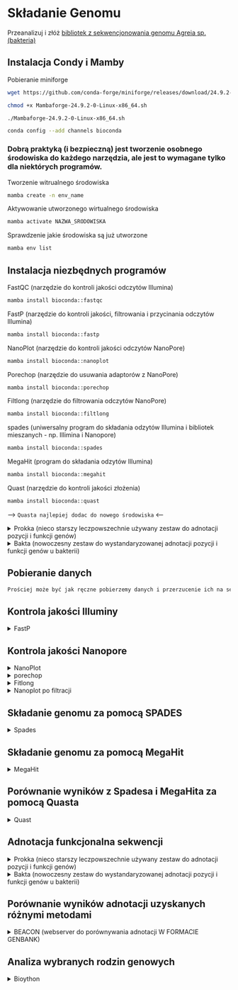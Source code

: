 # Składanie Genomu

Przeanalizuj i złóż [bibliotek z sekwencjonowania genomu Agreia sp. (bakteria)](https://www.ebi.ac.uk/ena/browser/view/PRJEB40363)

##  Instalacja Condy i Mamby

Pobieranie miniforge

```bash
wget https://github.com/conda-forge/miniforge/releases/download/24.9.2-0/Mambaforge-24.9.2-0-Linux-x86_64.sh
```

```bash
chmod +x Mambaforge-24.9.2-0-Linux-x86_64.sh
```

```bash
./Mambaforge-24.9.2-0-Linux-x86_64.sh
```

```bash
conda config --add channels bioconda
```

### Dobrą praktyką (i bezpieczną) jest tworzenie osobnego środowiska do każdego narzędzia, ale jest to wymagane tylko dla niektórych programów.

Tworzenie witrualnego środowiska
```bash
mamba create -n env_name
```

Aktywowanie utworzonego wirtualnego środowiska
```bash
mamba activate NAZWA_SRODOWISKA
```

Sprawdzenie jakie środowiska są już utworzone
```bash
mamba env list
```

## Instalacja niezbędnych programów

FastQC (narzędzie do kontroli jakości odczytów Illumina)
```bash
mamba install bioconda::fastqc
```

FastP (narzędzie do kontroli jakości, filtrowania i przycinania odczytów Illumina)
```bash
mamba install bioconda::fastp
```

NanoPlot (narzędzie do kontroli jakości odczytów NanoPore)
```bash
mamba install bioconda::nanoplot
```

Porechop (narzędzie do usuwania adaptorów z NanoPore)
```bash
mamba install bioconda::porechop
```

Filtlong (narzędzie do filtrowania odczytów NanoPore)
```bash
mamba install bioconda::filtlong
```

spades (uniwersalny program do składania odzytów Illumina i bibliotek mieszanych - np. Illimina i Nanopore)
```bash
mamba install bioconda::spades
```

MegaHit (program do składania odzytów Illumina)
```bash
mamba install bioconda::megahit
```

Quast (narzędzie do kontroli jakości złożenia)
```bash
mamba install bioconda::quast
```


--> `Quasta najlepiej dodac do nowego środowiska` <--


<details>
<summary>Prokka (nieco starszy leczpowszechnie używany zestaw do adnotacji pozycji i funkcji genów)</summary>
  
```bash
mamba install bioconda::prokka
prokka --setupdb
lub (wykorzystaj istniejące instalacje na serwerach Galaxy podanych poniżej)
```
</details>

<details>
<summary>Bakta (nowoczesny zestaw do wystandaryzowanej adnotacji pozycji i funkcji genów u bakterii)</summary>
  
```bash
mamba install bioconda::bakta
bakta_db download --output bakta_db --type full
lub (wykorzystaj istniejące instalacje na serwerach Galaxy podanych poniżej)
```
</details>


## Pobieranie danych
```txt
Prościej może być jak ręczne pobierzemy danych i przerzucenie ich na serwer za pomocą WinSCP
```
## Kontrola jakości Illuminy



<details>
<summary>FastP</summary>
  
```bash
fastp -i PLIK_DO_ANALIZY_1.fastq.gz -I PLIK_DO_ANALIZY_2.fastq.gz -o output_1_trimmed.fastq.gz -O output_2_trimmed.fastq.gz --cut_front --cut_tail --cut_window_size 4 --cut_mean_quality 30 --length_required 50
```
</details>



## Kontrola jakości Nanopore

<details>
<summary>NanoPlot</summary>
  
```bash
NanoPlot -t 5 --N50 --fastq PLIK_DO_ANALIZY.fastq.gz -o prefilter_nanoplot
```
</details>

<details>
<summary>porechop</summary>
  
```bash
porechop -t 5 -i PLIK_DO_ANALIZY.fastq.gz -o prefiltered_nanopore.fastq
```
</details>

<details>
<summary>Fitlong</summary>
  
```bash
filtlong --min_mean_q 90 --min_length 1000 prefiltered_nanopore.fastq > filtered_nanopore.fastq
```
</details>

<details>
<summary>Nanoplot po filtracji</summary>
  
```bash
NanoPlot -t 5 --N50 --fastq filtered_nanopore.fastq -o postfilter_nanoplot
```
</details>


## Składanie genomu za pomocą SPADES


<details>
<summary>Spades</summary>
  
```bash
spades.py -t 5 --cov-cutoff auto --pe1-1 PLIK_DO_ANALIZY_illumina_trimmed_1.fastq.gz --pe1-2 PLIK_DO_ANALIZY_illumina_trimmed_2.fastq.gz --nanopore PLIK_DO_ANALIZY_filtered_nanopore.fastq -o spades_assembly
```
</details>

## Składanie genomu za pomocą MegaHit

<details>
<summary>MegaHit</summary>
  
```bash
megahit -1 PLIK_DO_ANALIZY_illumina_trimmed_1.fastq.gz -2 PLIK_DO_ANALIZY_illumina_trimmed_2.fastq.gz -o megahit_output -t 5 -m 0.5
```
</details>

## Porównanie wyników z Spadesa i MegaHita za pomocą Quasta

<details>
<summary>Quast</summary>
  
```bash
quast ./spades_assembly/scaffolds.fasta ./megahit_output/final.contigs.fa -o quast_comparision
```
</details>


## Adnotacja funkcjonalna sekwencji

<details>
<summary>Prokka (nieco starszy leczpowszechnie używany zestaw do adnotacji pozycji i funkcji genów)</summary>
  
```bash
prokka --outdir prokka_output --prefix assembly --genus YourGenusName --kingdom Bacteria assembly.fna --addgenes
```
lub https://usegalaxy.eu / https://usegalaxy.org / https://usegalaxy.org.au
</details>

<details>
<summary>Bakta (nowoczesny zestaw do wystandaryzowanej adnotacji pozycji i funkcji genów u bakterii)</summary>
  
```bash
bakta annotate --outdir bakta_output --prefix assembly assembly.fna
```
lub https://usegalaxy.eu / https://usegalaxy.org / https://usegalaxy.org.au
</details>

## Porównanie wyników adnotacji uzyskanych różnymi metodami

<details>
<summary>BEACON (webserver do porównywania adnotacji W FORMACIE GENBANK)</summary>
https://www.cbrc.kaust.edu.sa/BEACON
</details>

## Analiza wybranych rodzin genowych

<details>
<summary>Bioython</summary>
Samodzielnie napisz skrypt, który wyodrębni z genomu geny kodujące polimerazy RNA i DNA (np korzystając z biblioteki SeqIO pakietu biopython).
</details>
